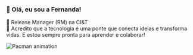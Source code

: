 ### 👋 Olá, eu sou a Fernanda!
🚀 Release Manager (RM) na CI&T  
🧩 Acredito que a tecnologia é uma ponte que conecta ideias e transforma vidas. E estou sempre pronta para aprender e colaborar!

![Pacman animation](https://github.com/fernandabarbosaa/fernandabarbosaa/blob/output/github-contribution-grid-snake.svg)
 
